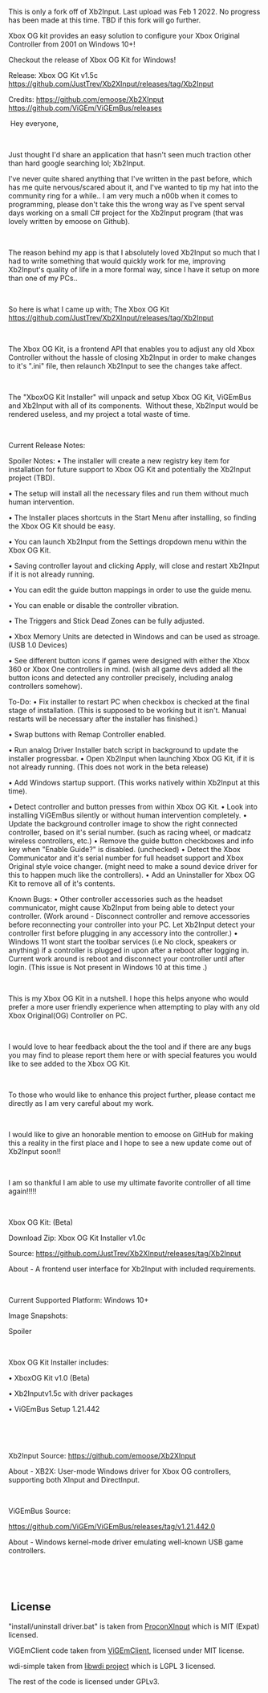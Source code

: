 This is only a fork off of Xb2Input. Last upload was Feb 1 2022. No progress has been made at this time.   TBD if this fork will go further.

 
Xbox OG kit provides an easy solution to configure your Xbox Original Controller from 2001 on Windows 10+!


Checkout the release of Xbox OG Kit for Windows!


Release: Xbox OG Kit v1.5c
https://github.com/JustTrev/Xb2XInput/releases/tag/Xb2Input


Credits:
https://github.com/emoose/Xb2XInput
https://github.com/ViGEm/ViGEmBus/releases

​
Hey everyone,

 

Just thought I'd share an application that hasn't seen much traction other than hard google searching lol; Xb2Input.  
 

I've never quite shared anything that I've written in the past before, which has me quite nervous/scared about it, and I've wanted to tip my hat into the community ring for a while.. I am very much a n00b when it comes to programming, please don't take this the wrong way as I've spent serval days working on a small C# project for the Xb2Input program (that was lovely written by emoose on Github).

 

The reason behind my app is that I absolutely loved Xb2Input so much that I had to write something that would quickly work for me, improving Xb2Input's quality of life in a more formal way, since I have it setup on more than one of my PCs..

 

So here is what I came up with; The Xbox OG Kit
https://github.com/JustTrev/Xb2XInput/releases/tag/Xb2Input

 

The Xbox OG Kit, is a frontend API that enables you to adjust any old Xbox Controller without the hassle of closing Xb2Input in order to make changes to it's ".ini" file, then relaunch Xb2Input to see the changes take affect.  

 

The "XboxOG Kit Installer" will unpack and setup Xbox OG Kit, ViGEmBus and Xb2Input with all of its components.  Without these, Xb2Input would be rendered useless, and my project a total waste of time.

 

Current Release Notes:

Spoiler
Notes:
• The installer will create a new registry key item for installation for future support to Xbox OG Kit and potentially the Xb2Input project (TBD). 

• The setup will install all the necessary files and run them without much human intervention.

• The Installer places shortcuts in the Start Menu after installing, so finding the Xbox OG Kit should be easy. 

• You can launch Xb2Input from the Settings dropdown menu within the Xbox OG Kit.

• Saving controller layout and clicking Apply, will close and restart Xb2Input if it is not already running.

• You can edit the guide button mappings in order to use the guide menu. 

• You can enable or disable the controller vibration.

• The Triggers and Stick Dead Zones can be fully adjusted.

• Xbox Memory Units are detected in Windows and can be used as stroage. (USB 1.0 Devices)

• See different button icons if games were designed with either the Xbox 360 or Xbox One controllers in mind. (wish all game devs added all the button icons and detected any controller precisely, including analog controllers somehow).

To-Do:
• Fix installer to restart PC when checkbox is checked at the final stage of installation. (This is supposed to be working but it isn't. Manual restarts will be necessary after the installer has finished.)

• Swap buttons with Remap Controller enabled.

• Run analog Driver Installer batch script in background to update the installer progressbar.
• Open Xb2Input when launching Xbox OG Kit, if it is not already running. (This does not work in the beta release)

• Add Windows startup support. (This works natively within Xb2Input at this time).   

• Detect controller and button presses from within Xbox OG Kit.
• Look into installing ViGEmBus silently or without human intervention completely.
• Update the background controller image to show the right connected controller, based on it's serial number. (such as racing wheel, or madcatz wireless controllers, etc.)
• Remove the guide button checkboxes and info key when "Enable Guide?" is disabled. (unchecked)
• Detect the Xbox Communicator and it's serial number for full headset support and Xbox Original style voice changer. (might need to make a sound device driver for this to happen much like the controllers).
• Add an Uninstaller for Xbox OG Kit to remove all of it's contents.


Known Bugs:
• Other controller accessories such as the headset communicator, might cause Xb2Input from being able to detect your controller. (Work around - Disconnect controller and remove accessories before reconnecting your controller into your PC. Let Xb2Input detect your controller first before plugging in any accessory into the controller.)
• Windows 11 wont start the toolbar services (i.e No clock, speakers or anything) if a controller is plugged in upon after a reboot after logging in. Current work around is reboot and disconnect your controller until after login. (This issue is Not present in Windows 10 at this time .) 


 

This is my Xbox OG Kit in a nutshell. I hope this helps anyone who would prefer a more user friendly experience when attempting to play with any old Xbox Original(OG) Controller on PC.

 

I would love to hear feedback about the the tool and if there are any bugs you may find to please report them here or with special features you would like to see added to the Xbox OG Kit.

 

To those who would like to enhance this project further, please contact me directly as I am very careful about my work.

 

I would like to give an honorable mention to emoose on GitHub for making this a reality in the first place and I hope to see a new update come out of Xb2Input soon!!  

 

I am so thankful I am able to use my ultimate favorite controller of all time again!!!!! 

 

Xbox OG Kit: (Beta)

Download Zip: Xbox OG Kit Installer v1.0c

Source: https://github.com/JustTrev/Xb2XInput/releases/tag/Xb2Input

About - A frontend user interface for Xb2Input with included requirements.

 

Current Supported Platform: Windows 10+


Image Snapshots:

Spoiler














 

Xbox OG Kit Installer includes:

• XboxOG Kit v1.0 (Beta)

• Xb2Inputv1.5c with driver packages

• ViGEmBus Setup 1.21.442

 

 

Xb2Input Source:
https://github.com/emoose/Xb2XInput

About - XB2X: User-mode Windows driver for Xbox OG controllers, supporting both XInput and DirectInput.

 

ViGEmBus Source:

https://github.com/ViGEm/ViGEmBus/releases/tag/v1.21.442.0

About - Windows kernel-mode driver emulating well-known USB game controllers.

 

 


​
License
---
"install/uninstall driver.bat" is taken from [ProconXInput](https://github.com/MTCKC/ProconXInput/) which is MIT (Expat) licensed.

ViGEmClient code taken from [ViGEmClient](https://github.com/ViGEm/ViGEmClient), licensed under MIT license.

wdi-simple taken from [libwdi project](https://github.com/pbatard/libwdi) which is LGPL 3 licensed.

The rest of the code is licensed under GPLv3.

